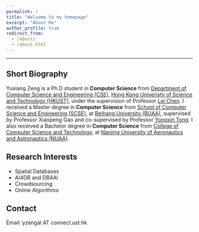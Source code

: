 ```yaml
---
permalink: /
title: "Welcome to my homepage"
excerpt: "About Me"
author_profile: true
redirect_from: 
  - /about/
  - /about.html
---
```


------------------------------------
## Short Biography

Yuxiang Zeng is a Ph.D student in **Computer Science** from [Department of Computer Science and Engineering (CSE)](https://www.cse.ust.hk/), [Hong Kong Univeristy of Science and Technology (HKUST)](https://hkust.edu.hk), under the supervision of Professor [Lei Chen](https://www.cse.ust.hk/~leichen/).
I received a Master degree in **Computer Science** from [School of Computer Science and Engineering (SCSE)](http://scse.buaa.edu.cn/), at [Beihang University (BUAA)](http://buaa.edu.cn/), supervised by Professor Xiaopeng Gao and co-supervised by Professor [Yongxin Tong](http://yongxintong.group/).
I also received a Bachelor degree in **Computer Science** from [College of Computer Science and Technology](http://cs.nuaa.edu.cn/), at [Nanjing University of Aeronautics and Astronautics (NUAA)](https://www.nuaa.edu.cn/).

 
## Research Interests
- Spatial Databases
- AI4DB and DB4AI
- Crowdsourcing
- Online Algorithms

## Contact
Email: yzengal AT connect.ust.hk


